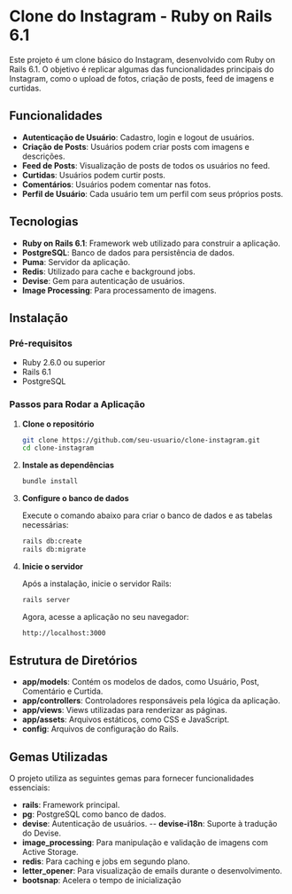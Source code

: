 # Clone do Instagram - Ruby on Rails 6.1

Este projeto é um clone básico do Instagram, desenvolvido com Ruby on Rails 6.1. O objetivo é replicar algumas das funcionalidades principais do Instagram, como o upload de fotos, criação de posts, feed de imagens e curtidas.

## Funcionalidades

- **Autenticação de Usuário**: Cadastro, login e logout de usuários.
- **Criação de Posts**: Usuários podem criar posts com imagens e descrições.
- **Feed de Posts**: Visualização de posts de todos os usuários no feed.
- **Curtidas**: Usuários podem curtir posts.
- **Comentários**: Usuários podem comentar nas fotos.
- **Perfil de Usuário**: Cada usuário tem um perfil com seus próprios posts.

## Tecnologias

- **Ruby on Rails 6.1**: Framework web utilizado para construir a aplicação.
- **PostgreSQL**: Banco de dados para persistência de dados.
- **Puma**: Servidor da aplicação.
- **Redis**: Utilizado para cache e background jobs.
- **Devise**: Gem para autenticação de usuários.
- **Image Processing**: Para processamento de imagens.

## Instalação

### Pré-requisitos

- Ruby 2.6.0 ou superior
- Rails 6.1
- PostgreSQL

### Passos para Rodar a Aplicação

1. **Clone o repositório**

   ```bash
   git clone https://github.com/seu-usuario/clone-instagram.git
   cd clone-instagram

2. **Instale as dependências**

   ```bash
   bundle install

3. **Configure o banco de dados**

   Execute o comando abaixo para criar o banco de dados e as tabelas necessárias:

   ```bash
   rails db:create
   rails db:migrate

4. **Inicie o servidor**

   Após a instalação, inicie o servidor Rails:

   ```bash
   rails server
   ```
   
   Agora, acesse a aplicação no seu navegador:

   ```bash
   http://localhost:3000

## Estrutura de Diretórios
- **app/models**: Contém os modelos de dados, como Usuário, Post, Comentário e Curtida.
- **app/controllers**: Controladores responsáveis pela lógica da aplicação.
- **app/views**: Views utilizadas para renderizar as páginas.
- **app/assets**: Arquivos estáticos, como CSS e JavaScript.
- **config**: Arquivos de configuração do Rails.
  
## Gemas Utilizadas
O projeto utiliza as seguintes gemas para fornecer funcionalidades essenciais:

- **rails**: Framework principal.
- **pg**: PostgreSQL como banco de dados.
- **devise**: Autenticação de usuários.
-- **devise-i18n**: Suporte à tradução do Devise.
- **image_processing**: Para manipulação e validação de imagens com Active Storage.
- **redis**: Para caching e jobs em segundo plano.
- **letter_opener**: Para visualização de emails durante o desenvolvimento.
- **bootsnap**: Acelera o tempo de inicialização
